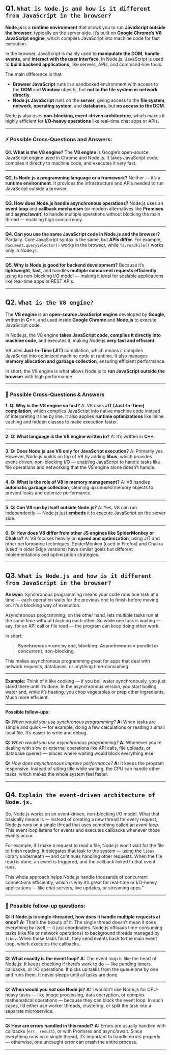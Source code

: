 ## Q1. `What is Node.js and how is it different from JavaScript in the browser?`

**Node.js** is a **runtime environment** that allows you to run **JavaScript outside the browser**, typically on the server side. It’s built on **Google Chrome’s V8 JavaScript engine**, which compiles JavaScript into machine code for fast execution.

In the browser, JavaScript is mainly used to **manipulate the DOM**, **handle events**, and **interact with the user interface**.
In Node.js, JavaScript is used to **build backend applications**, like servers, APIs, and command-line tools.

The main difference is that:

* **Browser JavaScript** runs in a sandboxed environment with access to the **DOM** and **Window** objects, but **not to the file system or network directly**.
* **Node.js JavaScript** runs on the **server**, giving access to the **file system**, **network**, **operating system**, and **databases**, but **no access to the DOM**.

Node.js also uses **non-blocking, event-driven architecture**, which makes it highly efficient for **I/O-heavy operations** like real-time chat apps or APIs.

---

### ⚡ Possible Cross-Questions and Answers:

**Q1. What is the V8 engine?**
The **V8 engine** is Google’s open-source JavaScript engine used in Chrome and Node.js. It takes JavaScript code, compiles it directly to machine code, and executes it very fast.

---

**Q2. Is Node.js a programming language or a framework?**
Neither — it’s a **runtime environment**. It provides the infrastructure and APIs needed to run JavaScript outside a browser.

---

**Q3. How does Node.js handle asynchronous operations?**
Node.js uses an **event loop** and **callback mechanism** (or modern alternatives like **Promises** and **async/await**) to handle multiple operations without blocking the main thread — enabling high concurrency.

---

**Q4. Can you use the same JavaScript code in Node.js and the browser?**
Partially. Core JavaScript syntax is the same, but **APIs differ**. For example, `document.querySelector()` works in the browser, while `fs.readFile()` works only in Node.js.

---

**Q5. Why is Node.js good for backend development?**
Because it’s **lightweight**, **fast**, and handles **multiple concurrent requests efficiently** using its non-blocking I/O model — making it ideal for scalable applications like real-time apps or REST APIs.

---


## Q2. `What is the V8 engine?`

The **V8 engine** is an **open-source JavaScript engine** developed by **Google**, written in **C++**, and used inside **Google Chrome** and **Node.js** to execute JavaScript code.

In Node.js, the V8 engine **takes JavaScript code, compiles it directly into machine code**, and executes it, making Node.js **very fast and efficient**.

V8 uses **Just-In-Time (JIT)** compilation, which means it compiles JavaScript into optimized machine code at runtime. It also manages **memory allocation and garbage collection**, ensuring efficient performance.

In short, the V8 engine is what allows Node.js to **run JavaScript outside the browser** with high performance.

---

### 💬 **Possible Cross-Questions & Answers**

**1. Q: Why is the V8 engine so fast?**
A: V8 uses **JIT (Just-In-Time) compilation**, which compiles JavaScript into native machine code instead of interpreting it line by line. It also applies **runtime optimizations** like inline caching and hidden classes to make execution faster.

---

**2. Q: What language is the V8 engine written in?**
A: It’s written in **C++**.

---

**3. Q: Does Node.js use V8 only for JavaScript execution?**
A: Primarily yes. However, Node.js builds on top of V8 by adding **libuv**, which provides event-driven, non-blocking I/O — enabling JavaScript to handle tasks like file operations and networking that the V8 engine alone doesn’t handle.

---

**4. Q: What is the role of V8 in memory management?**
A: V8 handles **automatic garbage collection**, cleaning up unused memory objects to prevent leaks and optimize performance.

---

**5. Q: Can V8 run by itself outside Node.js?**
A: Yes, V8 can run independently — Node.js just **embeds** it to execute JavaScript on the server side.

---

**6. Q: How does V8 differ from other JS engines like SpiderMonkey or Chakra?**
A: V8 focuses heavily on **speed and optimization**, using JIT and other performance techniques. SpiderMonkey (used in Firefox) and Chakra (used in older Edge versions) have similar goals but different implementations and optimization strategies.

---


## Q3. `What is Node.js and how is it different from JavaScript in the browser?`

**Answer:**
Synchronous programming means your code runs one task at a time — each operation waits for the previous one to finish before moving on. It’s a blocking way of execution.

Asynchronous programming, on the other hand, lets multiple tasks run at the same time without blocking each other. So while one task is waiting — say, for an API call or file read — the program can keep doing other work.

In short:

> **Synchronous = one by one, blocking.**
> **Asynchronous = parallel or concurrent, non-blocking.**

This makes asynchronous programming great for apps that deal with network requests, databases, or anything time-consuming.

---

**Example:**
Think of it like cooking — if you boil water synchronously, you just stand there until it’s done. In the asynchronous version, you start boiling water and, while it’s heating, you chop vegetables or prep other ingredients. Much more efficient.

---

**Possible follow-ups:**

**Q:** *When would you use synchronous programming?*
**A:** When tasks are simple and quick — for example, doing a few calculations or reading a small local file. It’s easier to write and debug.

**Q:** *When would you use asynchronous programming?*
**A:** Whenever you’re dealing with slow or external operations like API calls, file uploads, or database queries — places where waiting would block everything else.

**Q:** *How does asynchronous improve performance?*
**A:** It keeps the program responsive. Instead of sitting idle while waiting, the CPU can handle other tasks, which makes the whole system feel faster.

---

## Q4. `Explain the event-driven architecture of Node.js.`

So, Node.js works on an event-driven, non-blocking I/O model.
What that basically means is — instead of creating a new thread for every request, Node.js runs on a single thread that uses something called an *event loop*. This event loop listens for events and executes callbacks whenever those events occur.

For example, if I make a request to read a file, Node.js won’t wait for the file to finish reading. It delegates that task to the system — using the `libuv` library underneath — and continues handling other requests. When the file read is done, an event is triggered, and the callback linked to that event runs.

This whole approach helps Node.js handle thousands of concurrent connections efficiently, which is why it’s great for real-time or I/O-heavy applications — like chat servers, live updates, or streaming apps.”

---

### 💬 Possible follow-up questions:

**Q: If Node.js is single-threaded, how does it handle multiple requests at once?**
**A:** That’s the beauty of it. The single thread doesn’t mean it does everything by itself — it just coordinates. Node.js offloads time-consuming tasks (like file or network operations) to background threads managed by `libuv`. When those tasks finish, they send events back to the main event loop, which executes the callbacks.

---

**Q: What exactly is the event loop?**
**A:** The event loop is like the heart of Node.js. It keeps checking if there’s work to do — like pending timers, callbacks, or I/O operations. It picks up tasks from the queue one by one and runs them. It never sleeps until all tasks are done.

---

**Q: When would you *not* use Node.js?**
**A:** I wouldn’t use Node.js for CPU-heavy tasks — like image processing, data encryption, or complex mathematical operations — because they can block the event loop. In such cases, I’d either use worker threads, clustering, or split the task into a separate microservice.

---

**Q: How are errors handled in this model?**
**A:** Errors are usually handled with callbacks (`err, result`), or with Promises and async/await. Since everything runs on a single thread, it’s important to handle errors properly — otherwise, one uncaught error can crash the entire process.

---



